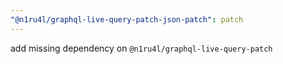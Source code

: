 ```yaml
---
"@n1ru4l/graphql-live-query-patch-json-patch": patch
---
```


add missing dependency on `@n1ru4l/graphql-live-query-patch`
